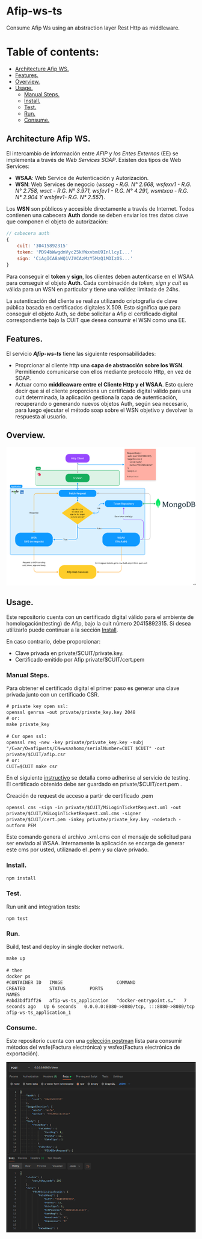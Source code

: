# Afip-ws-ts
Consume Afip Ws using an abstraction layer Rest Http as middleware.

# Table of contents:
- [Architecture Afip WS.](#arquitectura_ws_afip)
- [Features.](#features)
- [Overview.](#overview)
- [Usage.](#usage)
  - [Manual Steps.](#manual_steps)
  - [Install.](#install)
  - [Test.](#test)
  - [Run.](#run)
  - [Consume.](#consume)


## Architecture Afip WS. <a name="arquitectura_ws_afip"></a>

El intercambio de información entre _AFIP y los Entes Externos_ (EE) se implementa a través de _Web Services SOAP_.
Existen dos tipos de Web Services:
- **WSAA**: Web Service de Autenticación y Autorización.
- **WSN**: Web Services de negocio (_wsseg - R.G. N° 2.668, wsfexv1 - R.G. N° 2.758, wsct - R.G. N° 3.971,
wsfev1 - R.G. N° 4.291, wsmtxca - R.G. N° 2.904 Y wsbfev1- R.G. N° 2.557_).

Los **WSN** son públicos y accesible directamente a través de Internet.
Todos contienen una cabecera **Auth** donde se deben enviar los tres datos clave que componen el objeto de autorización:
```javascript
// cabecera auth
{
    cuit: '30415892315'
    token: 'PD94bWwgdmVyc25kYWxvbmU9InllcyI...'
    sign: 'CiAgICA8aWQ1VJVCAzMzY5MzQ1MDIzOS...'
}
```
Para conseguir el **token** y **sign**, los clientes deben autenticarse en el WSAA para conseguir el objeto **Auth**.
Cada combinación de _token, sign y cuit_ es válida para un WSN en particular y tiene una validez limitada de 24hs.

La autenticación del cliente se realiza utilizando criptografía de clave pública basada en certificados digitales X.509.
Esto significa que para conseguir el objeto Auth, se debe solicitar a Afip el certificado digital correspondiente bajo
la CUIT que desea consumir el WSN como una EE.

## Features. <a name="features"></a>

El servicio _**Afip-ws-ts**_ tiene las siguiente responsabilidades:
- Proprcionar al cliente http una **capa de abstracción sobre los WSN**. Permitiendo comunicarse con ellos mediante
protocolo Http, en vez de SOAP.
- Actuar como **middleaware entre el Cliente Http y el WSAA**. Esto quiere decir que si el cliente proporciona un
certificado digital válido para una cuit determinada, la aplicación gestiona la capa de autenticación, recuperando
o generando nuevos objetos Auth, según sea necesario, para luego ejecutar el método soap sobre el WSN objetivo y
devolver la respuesta al usuario.

## Overview. <a name="overview"></a>
<img src="diagram.png" alt="Diagram">

## Usage. <a name="usage"></a>

Este repositorio cuenta con un certificado digital válido para el ambiente de homologación(testing) de Afip,
bajo la cuit número 20415892315.
Si desea utilizarlo puede continuar a la sección [Install](#install).

En caso contrario, debe proporcionar: 
- Clave privada en private/$CUIT/private.key.
- Certificado emitido por Afip private/$CUIT/cert.pem

### Manual Steps. <a name="manual_steps"></a>

Para obtener el certificado digital el primer paso es generar una clave privada junto con un certificado CSR.
```shell
# private key open ssl:
openssl genrsa -out private/private_key.key 2048 
# or:
make private_key

# Csr open ssl:
openssl req -new -key private/private_key.key -subj "/C=ar/O=afipwsts/CN=wsaahomo/serialNumber=CUIT $CUIT" -out private/$CUIT/afip.csr
# or:
CUIT=$CUIT make csr
```

En el siguiente [instructivo](https://www.afip.gob.ar/ws/WSASS/WSASS_como_adherirse.pdf) se detalla
como adherirse al servicio de testing.
El certificado obtenido debe ser guardado en private/$CUIT/cert.pem .

Creación de request de acceso a partir de certificado .pem
```shell
openssl cms -sign -in private/$CUIT/MiLoginTicketRequest.xml -out private/$CUIT/MiLoginTicketRequest.xml.cms -signer private/$CUIT/cert.pem -inkey private/private_key.key -nodetach -outform PEM
```
Este comando genera el archivo .xml.cms con el mensaje de solicitud para ser enviado al WSAA. Internamente la aplicación
se encarga de generar este cms por usted, utiliznado el .pem y su clave privado.

### Install. <a name="install"></a>

```shell
npm install
```

### Test. <a name="test"></a>
Run unit and integration tests:
```shell
npm test
```

### Run. <a name="run"></a>
Build, test and deploy in single docker network.
```shell
make up

# then
docker ps
#CONTAINER ID   IMAGE                    COMMAND                  CREATED         STATUS         PORTS                                       NAMES
#abd3bdf3ff26   afip-ws-ts_application   "docker-entrypoint.s…"   7 seconds ago   Up 6 seconds   0.0.0.0:8080->8080/tcp, :::8080->8080/tcp   afip-ws-ts_application_1
```

### Consume. <a name="consume"></a>
Este repositorio cuenta con una [colección postman](afip-ws-ts.postman_collection.json) lista para consumir
métodos del wsfe(Factura electrónica) y wsfex(Factura electrónica de exportación).

<img src="postman_img.png" alt="postman example">
